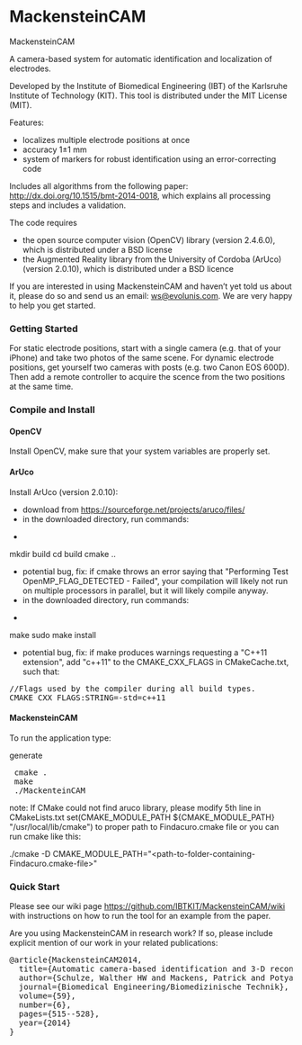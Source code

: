 
MackensteinCAM
==============

MackensteinCAM

A camera-based system for automatic identification and localization of electrodes.

Developed by the Institute of Biomedical Engineering (IBT) of the Karlsruhe Institute of Technology (KIT).
This tool is distributed under the MIT License (MIT).

Features:
- localizes multiple electrode positions at once
- accuracy 1±1 mm
- system of markers for robust identification using an error-correcting code

Includes all algorithms from the following paper:
http://dx.doi.org/10.1515/bmt-2014-0018, which explains all processing steps and includes a validation.

The code requires

* the open source computer vision (OpenCV) library (version 2.4.6.0), which is distributed under a BSD license
* the Augmented Reality library from the University of Cordoba (ArUco) (version 2.0.10), which is distributed under a BSD licence

If you are interested in using MackensteinCAM and haven’t yet told us about it, please do so and send us an email: ws@evolunis.com. We are very happy to help you get started.

### Getting Started

For static electrode positions, start with a single camera (e.g. that of your iPhone) and take two photos of the same scene.
For dynamic electrode positions, get yourself two cameras with posts (e.g. two Canon EOS 600D). Then add a remote controller to acquire the scence from the two positions at the same time. 

### Compile and Install

#### OpenCV
Install OpenCV, make sure that your system variables are properly set.
#### ArUco
Install ArUco (version 2.0.10):
* download from https://sourceforge.net/projects/aruco/files/
* in the downloaded directory, run commands:
* <pre>
mkdir build
cd build
cmake ..
</pre>
* potential bug, fix: if cmake throws an error saying that "Performing Test OpenMP_FLAG_DETECTED - Failed", your compilation will likely not run on multiple processors in parallel, but it will likely compile anyway.
* in the downloaded directory, run commands:
* <pre>
make
sudo make install
</pre>
* potential bug, fix: if make produces warnings requesting a "C++11 extension", add "c++11" to the CMAKE_CXX_FLAGS in CMakeCache.txt, such that:
<pre>
//Flags used by the compiler during all build types.
CMAKE_CXX_FLAGS:STRING=-std=c++11
</pre>

#### MackensteinCAM
To run the application type:

generate 
<pre>
 cmake .
 make
 ./MackenteinCAM
</pre>

note:
If CMake could not find aruco library, please modify 5th line in CMakeLists.txt
set(CMAKE_MODULE_PATH ${CMAKE_MODULE_PATH} "/usr/local/lib/cmake") to proper path to Findacuro.cmake file or you can run  cmake like this:

./cmake -D CMAKE_MODULE_PATH="<path-to-folder-containing-Findacuro.cmake-file>" <path-to-sources>


### Quick Start
Please see our wiki page https://github.com/IBTKIT/MackensteinCAM/wiki with instructions on how to run the tool for an example from the paper.

Are you using MackensteinCAM in research work? If so, please include explicit mention of our work in your related publications:

<pre>
@article{MackensteinCAM2014,
  title={Automatic camera-based identification and 3-D reconstruction of electrode positions in electrocardiographic imaging},
  author={Schulze, Walther HW and Mackens, Patrick and Potyagaylo, Danila and Rhode, Kawal and T{\"u}l{\"u}men, Erol and Schimpf, Rainer and Papavassiliu, Theano and Borggrefe, Martin and D{\"o}ssel, Olaf},
  journal={Biomedical Engineering/Biomedizinische Technik},
  volume={59},
  number={6},
  pages={515--528},
  year={2014}
}
</pre>

